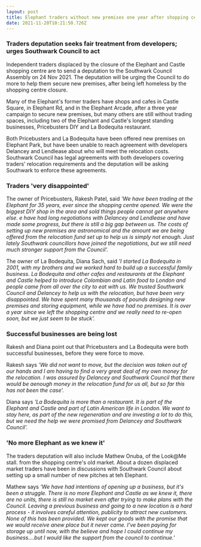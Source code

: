 ```yaml
---
layout: post
title: Elephant traders without new premises one year after shopping centre closes
date: 2021-11-20T10:21:50.726Z
---
```

### Traders deputation seeks fair treatment from developers; urges Southwark Council to act

Independent traders displaced by the closure of the Elephant and Castle shopping centre are to send a deputation to the Southwark Council Assembly on 24 Nov 2021. The deputation will be urging the Council to do more to help them secure new premises, after being left homeless by the shopping centre closure.

Many of the Elephant's former traders have shops and cafes in Castle Square, in Elephant Rd, and in the Elephant Arcade, after a three year campaign to secure new premises, but many others are still without trading spaces, including two of the Elephant and Castle's longest standing businesses, Pricebusters DIY and La Bodequita restaurant.

Both Pricebusters and La Bodequita have been offered new premises on Elephant Park, but have been unable to reach agreement with developers Delancey and Lendlease about who will meet the relocation costs.  Southwark Council has legal agreements with both developers covering traders' relocation requirements and the deputation will be asking Southwark to enforce these agreements.

### Traders 'very disappointed'

The owner of Pricebusters, Rakesh Patel, said *'We have been trading at the Elephant for 35 years, ever since the shopping centre opened.  We were the biggest DIY shop in the area and sold things people cannot get anywhere else.  e have had long negotiations with Delancey and Lendlease and have made some progress, but there is still a big gap between us.  The costs of setting up new premises are astronomical and the amount we are being offered from the relocation fund set up to help us is simply not enough.  Just lately Southwark councillors have joined the negotiations, but we still need much stronger support from the Council'.*

The owner of La Bodequita, Diana Sach, said *'I started La Bodequita in 2001, with my brothers and we worked hard to build up a successful family business.  La Bodequita and other cafes and restaurants at the Elephant and Castle helped to introduce Colombian and Latin food to London and people came from all over the city to eat with us.  We trusted Southwark Council and Delancey to help us with the relocation, but have been very disappointed.  We have spent many thousands of pounds designing new premises and storing equipment, while we have had no premises.  It is over a year since we left the shopping centre and we really need to re-open soon, but we just seem to be stuck'.*

### Successful businesses are being lost

Rakesh and Diana point out that Pricebusters and La Bodequita were both successful businesses, before they were force to move.

Rakesh says *'We did not want to move, but the decision was taken out of our hands and I am having to find a very great deal of my own money for the relocation.  I was assured by Delancey and Southwark Council that there would be aenough money in the relocation fund for us all, but so far this has not been the case'.*

Diana says *'La Bodequita is more than a restaurant.  It is part of the Elephant and Castle and part of Latin American life in London.  We want to stay here, as part of the new regeneration and are investing a lot to do this, but we need the help we were promised from Delancey and Southwark Council'.*

### 'No more Elephant as we knew it'

The traders deputation will also include Mathew Onuba, of the Look@Me stall. from the shopping centre's old market.  About a dozen displaced market traders have been in discussions with Southwark Council about setting up a small number of new pitches at teh Elephant.

Mathew says *'We have had intentions of opening up a business, but it's been a struggle.  There is no more Elephant and Castle as we knew it, there are no units, there is still no market even after trying to make plans with the Council.  Leaving a previous business and going to a new location is a hard process - it involves careful attention, publicity to attract new customers.  None of this has been provided.  We kept our goods with the promise that we would receive anew place but it never came.  I've been paying for storage up until now, with the believe and hope I could continue my business....but I would like the support from the council to continue.'*
